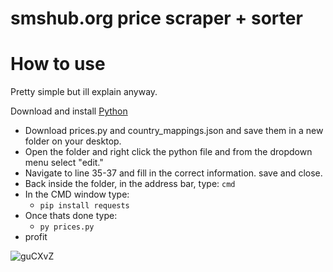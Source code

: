 # smshub.org price scraper + sorter

# How to use

  Pretty simple but ill explain anyway. 

Download and install [Python](https://www.python.org/downloads/release/python-3122/)
* Download prices.py and country_mappings.json and save them in a new folder on your desktop.
* Open the folder and right click the python file and from the dropdown menu select "edit."
* Navigate to line 35-37 and fill in the correct information. save and close.
* Back inside the folder, in the address bar, type: `cmd`
* In the CMD window type:
  - `pip install requests`
* Once thats done type:
  - `py prices.py`
* profit


![guCXvZ](https://github.com/garbagedegen123/smshub.org-price-scraper-for-blizzard/assets/90088119/13e1aff2-2f99-4565-bee6-74784c715552)

